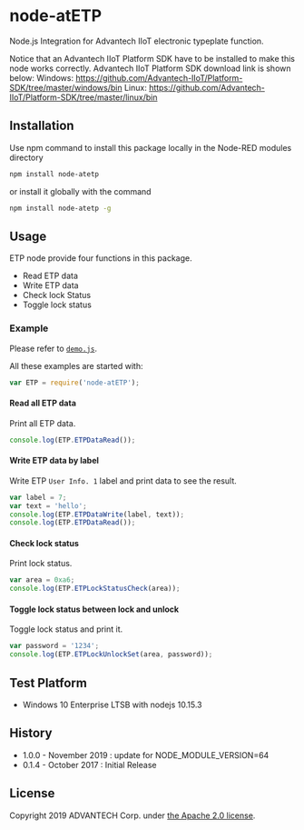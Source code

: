 # node-atETP
Node.js Integration for Advantech IIoT electronic typeplate function.

Notice that an Advantech IIoT Platform SDK have to be installed to make this node works correctly.
Advantech IIoT Platform SDK download link is shown below:
Windows:
  https://github.com/Advantech-IIoT/Platform-SDK/tree/master/windows/bin
Linux:
  https://github.com/Advantech-IIoT/Platform-SDK/tree/master/linux/bin

## Installation
Use npm command to install this package locally in the Node-RED modules directory
``` bash
npm install node-atetp
```
or install it globally with the command
```bash
npm install node-atetp -g
```

## Usage
ETP node provide four functions in this package.
 - Read ETP data
 - Write ETP data
 - Check lock Status
 - Toggle lock status

### Example
Please refer to [`demo.js`](./demo.js).

All these examples are started with:
```js
var ETP = require('node-atETP');
```

#### Read all ETP data
Print all ETP data.
```js
console.log(ETP.ETPDataRead());
```
#### Write ETP data by label
Write ETP `User Info. 1` label and print data to see the result.
```js
var label = 7;
var text = 'hello';
console.log(ETP.ETPDataWrite(label, text));
console.log(ETP.ETPDataRead());
```
#### Check lock status
Print lock status.
```js
var area = 0xa6;
console.log(ETP.ETPLockStatusCheck(area));
```
#### Toggle lock status between lock and unlock
Toggle lock status and print it.
```js
var password = '1234';
console.log(ETP.ETPLockUnlockSet(area, password));
```

## Test Platform
 - Windows 10 Enterprise LTSB with nodejs 10.15.3

## History
 - 1.0.0 - November 2019 : update for NODE_MODULE_VERSION=64
 - 0.1.4 - October 2017 : Initial Release

## License
Copyright 2019 ADVANTECH Corp. under [the Apache 2.0 license](LICENSE).
